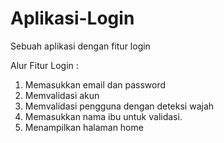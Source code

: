 # Aplikasi-Login
Sebuah aplikasi dengan fitur login

Alur Fitur Login :
1. Memasukkan email dan  password
2. Memvalidasi akun
3. Memvalidasi pengguna dengan deteksi wajah
4. Memasukkan nama ibu untuk validasi.
5. Menampilkan halaman home
